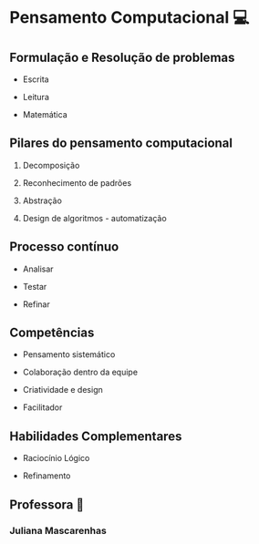 # Pensamento Computacional :computer:

## Formulação e Resolução de problemas

- Escrita

- Leitura

- Matemática

## Pilares do pensamento computacional

1. Decomposição

2. Reconhecimento de padrões

3. Abstração

4. Design de algoritmos - automatização

## Processo contínuo

- Analisar

- Testar

- Refinar

## Competências

- Pensamento sistemático

- Colaboração dentro da equipe

- Criatividade e design

- Facilitador

## Habilidades Complementares

- Raciocínio Lógico

- Refinamento

## Professora :book:

### Juliana Mascarenhas
